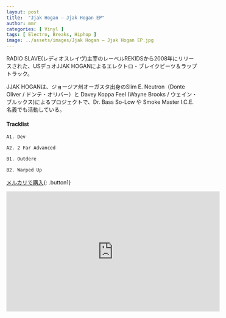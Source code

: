 ```yaml
---
layout: post
title:  "Jjak Hogan – Jjak Hogan EP"
author: mmr
categories: [ Vinyl ]
tags: [ Electro, Breaks, Hiphop ]
image: ../assets/images/Jjak Hogan – Jjak Hogan EP.jpg
---
```


RADIO SLAVE(レディオスレイヴ)主宰のレーベルREKIDSから2008年にリリースされた、USデュオJJAK HOGANによるエレクトロ・ブレイクビーツ＆ラップトラック。

JJAK HOGANは、ジョージア州オーガスタ出身のSlim E. Neutron（Donte Oliver / ドンテ・オリバー）と Davey Koppa Feel (Wayne Brooks / ウェイン・ブルックス)によるプロジェクトで、Dr. Bass So-Low や Smoke Master I.C.E. 名義でも活動している。

#### Tracklist
```md
A1. Dev

A2. 2 Far Advanced

B1. Outdere

B2. Warped Up
```

[メルカリで購入](https://jp.mercari.com/item/m92570158197?afid=6142608987){: .button1}


<iframe width="560" height="315" src="https://www.youtube.com/embed/8zUuxOwnTqc?si=5YKP3redbs8j1Dvm" title="YouTube video player" frameborder="0" allow="accelerometer; autoplay; clipboard-write; encrypted-media; gyroscope; picture-in-picture; web-share" referrerpolicy="strict-origin-when-cross-origin" allowfullscreen></iframe>